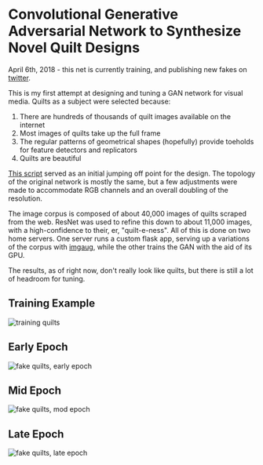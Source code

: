 # Convolutional Generative Adversarial Network to Synthesize Novel Quilt Designs

April 6th, 2018 - this net is currently training, and publishing new fakes on [twitter](https://twitter.com/penetrails).

This is my first attempt at designing and tuning a GAN network for visual media.  Quilts as a subject were selected because:

1) There are hundreds of thousands of quilt images available on the internet
2) Most images of quilts take up the full frame
3) The regular patterns of geometrical shapes (hopefully) provide toeholds for feature detectors and replicators
4) Quilts are beautiful

[This script](https://github.com/SherlockLiao/mxnet-gluon-tutorial/blob/master/09-Generative%20Adversarial%20network/conv_gan.py) served as an initial jumping off point for the design.  The topology of the original network is mostly the same, but a few adjustments were made to accommodate  RGB channels and an overall doubling of the resolution.

The image corpus is composed of about 40,000 images of quilts scraped from the web.  ResNet was used to refine this down to about 11,000 images, with a high-confidence to their, er, "quilt-e-ness".  All of this is done on two home servers.  One server runs a custom flask app, serving up a variations of the corpus with [imgaug](https://github.com/aleju/imgaug), while the other trains the GAN with the aid of its GPU.

The results, as of right now, don't really look like quilts, but there is still a lot of headroom for tuning.

## Training Example

![training quilts](https://github.com/vishnubob/penetrails/raw/master/quilt/examples/training-example.png)

## Early Epoch

![fake quilts, early epoch](https://github.com/vishnubob/penetrails/raw/master/quilt/examples/fake-example-early-epoch.png)

## Mid Epoch

![fake quilts, mod epoch](https://github.com/vishnubob/penetrails/raw/master/quilt/examples/fake-example-mid-epoch.png)

## Late Epoch

![fake quilts, late epoch](https://github.com/vishnubob/penetrails/raw/master/quilt/examples/fake-example-late-epoch.png)
